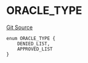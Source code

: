 # ORACLE_TYPE
[Git Source](https://github.com/thrackle-io/rules-engine/blob/bcad51a5d60a6bc42c4bd815f4a14c769889cdc7/src/protocol/economic/ruleProcessor/RuleCodeData.sol)


```solidity
enum ORACLE_TYPE {
    DENIED_LIST,
    APPROVED_LIST
}
```

